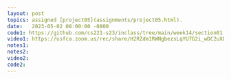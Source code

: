 ```yaml
---
layout: post
topics: assigned [project05](assignments/project05.html). 
date:   2023-05-02 08:00:00 -0800
code1: https://github.com/cs221-s23/inclass/tree/main/week14/section01
video1: https://usfca.zoom.us/rec/share/H2RZdm1RWNgbezsLqYU7G2i_wDC2uXLXjr8oowtzbXEIXuzEgPrJGLqIoR_Klwoy.n4C2SOzq3SAqUrEI
notes1: 
notes2: 
video2: 
code2:  
---
```

